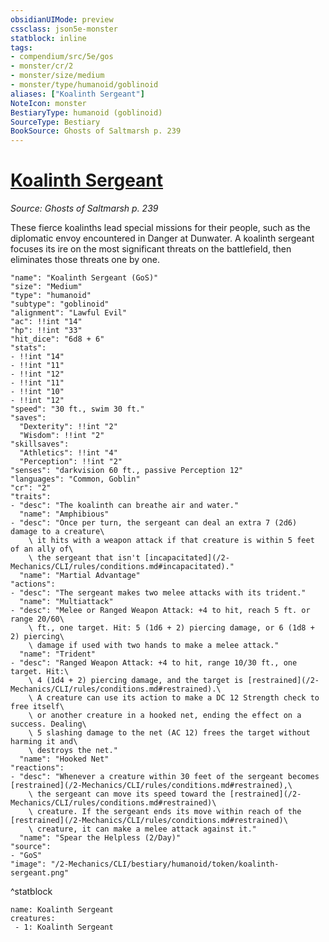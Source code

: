 ```yaml
---
obsidianUIMode: preview
cssclass: json5e-monster
statblock: inline
tags:
- compendium/src/5e/gos
- monster/cr/2
- monster/size/medium
- monster/type/humanoid/goblinoid
aliases: ["Koalinth Sergeant"]
NoteIcon: monster
BestiaryType: humanoid (goblinoid)
SourceType: Bestiary
BookSource: Ghosts of Saltmarsh p. 239
---
```

# [Koalinth Sergeant](2-Mechanics/CLI/bestiary/humanoid/koalinth-sergeant-gos.md)
*Source: Ghosts of Saltmarsh p. 239*  

These fierce koalinths lead special missions for their people, such as the diplomatic envoy encountered in Danger at Dunwater. A koalinth sergeant focuses its ire on the most significant threats on the battlefield, then eliminates those threats one by one.

```statblock
"name": "Koalinth Sergeant (GoS)"
"size": "Medium"
"type": "humanoid"
"subtype": "goblinoid"
"alignment": "Lawful Evil"
"ac": !!int "14"
"hp": !!int "33"
"hit_dice": "6d8 + 6"
"stats":
- !!int "14"
- !!int "11"
- !!int "12"
- !!int "11"
- !!int "10"
- !!int "12"
"speed": "30 ft., swim 30 ft."
"saves":
  "Dexterity": !!int "2"
  "Wisdom": !!int "2"
"skillsaves":
  "Athletics": !!int "4"
  "Perception": !!int "2"
"senses": "darkvision 60 ft., passive Perception 12"
"languages": "Common, Goblin"
"cr": "2"
"traits":
- "desc": "The koalinth can breathe air and water."
  "name": "Amphibious"
- "desc": "Once per turn, the sergeant can deal an extra 7 (2d6) damage to a creature\
    \ it hits with a weapon attack if that creature is within 5 feet of an ally of\
    \ the sergeant that isn't [incapacitated](/2-Mechanics/CLI/rules/conditions.md#incapacitated)."
  "name": "Martial Advantage"
"actions":
- "desc": "The sergeant makes two melee attacks with its trident."
  "name": "Multiattack"
- "desc": "Melee or Ranged Weapon Attack: +4 to hit, reach 5 ft. or range 20/60\
    \ ft., one target. Hit: 5 (1d6 + 2) piercing damage, or 6 (1d8 + 2) piercing\
    \ damage if used with two hands to make a melee attack."
  "name": "Trident"
- "desc": "Ranged Weapon Attack: +4 to hit, range 10/30 ft., one target. Hit:\
    \ 4 (1d4 + 2) piercing damage, and the target is [restrained](/2-Mechanics/CLI/rules/conditions.md#restrained).\
    \ A creature can use its action to make a DC 12 Strength check to free itself\
    \ or another creature in a hooked net, ending the effect on a success. Dealing\
    \ 5 slashing damage to the net (AC 12) frees the target without harming it and\
    \ destroys the net."
  "name": "Hooked Net"
"reactions":
- "desc": "Whenever a creature within 30 feet of the sergeant becomes [restrained](/2-Mechanics/CLI/rules/conditions.md#restrained),\
    \ the sergeant can move its speed toward the [restrained](/2-Mechanics/CLI/rules/conditions.md#restrained)\
    \ creature. If the sergeant ends its move within reach of the [restrained](/2-Mechanics/CLI/rules/conditions.md#restrained)\
    \ creature, it can make a melee attack against it."
  "name": "Spear the Helpless (2/Day)"
"source":
- "GoS"
"image": "/2-Mechanics/CLI/bestiary/humanoid/token/koalinth-sergeant.png"
```
^statblock

```encounter-table
name: Koalinth Sergeant
creatures:
 - 1: Koalinth Sergeant
```